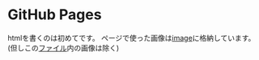 # GitHub Pages
htmlを書くのは初めてです。
ページで使った画像は[image](https://github.com/Nanogy98/Nanogy98.github.io/tree/main/image)に格納しています。(但しこの[ファイル](https://github.com/Nanogy98/Nanogy98.github.io/tree/main/KainBot_img)内の画像は除く)
